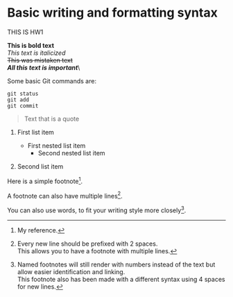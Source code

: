 # Basic writing and formatting syntax
THIS IS HW1

**This is bold text**\
*This text is italicized*	\
~~This was mistaken text~~	\
***All this text is important***\

Some basic Git commands are:
```
git status
git add
git commit
```

> Text that is a quote

1. First list item
   - First nested list item
     - Second nested list item

2. Second list item

Here is a simple footnote[^1].

A footnote can also have multiple lines[^2].  

You can also use words, to fit your writing style more closely[^note].

[^1]: My reference.
[^2]: Every new line should be prefixed with 2 spaces.  
  This allows you to have a footnote with multiple lines.
[^note]:
    Named footnotes will still render with numbers instead of the text but allow easier identification and linking.  
    This footnote also has been made with a different syntax using 4 spaces for new lines.
